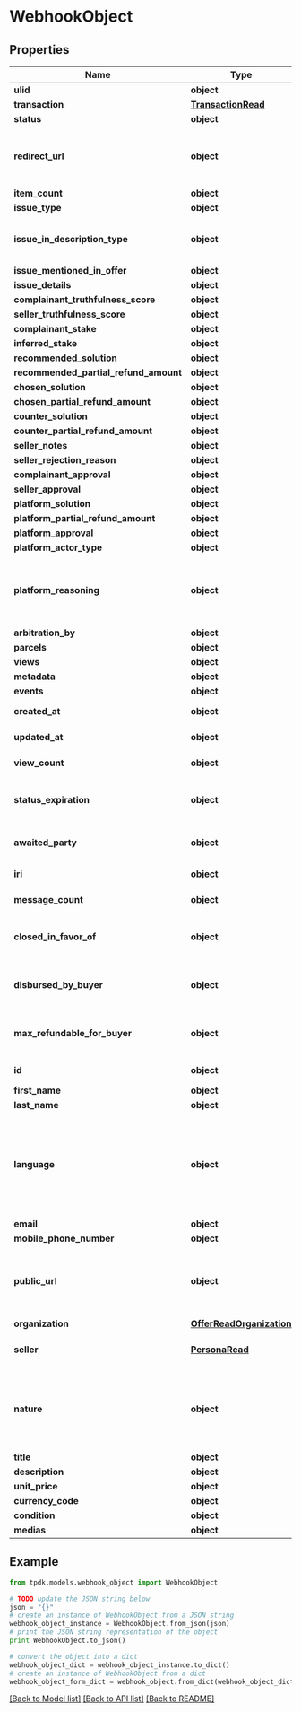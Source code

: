 # WebhookObject


## Properties

Name | Type | Description | Notes
------------ | ------------- | ------------- | -------------
**ulid** | **object** |  | 
**transaction** | [**TransactionRead**](TransactionRead.md) |  | [optional] 
**status** | **object** |  | 
**redirect_url** | **object** | Fill-in that field IF you intend to redirect your customer instead of using a WebView. | [optional] 
**item_count** | **object** |  | [optional] 
**issue_type** | **object** |  | [optional] 
**issue_in_description_type** | **object** | To be set only in conjunction of issueType &#x3D; NOT_AS_DESCRIBED. | [optional] 
**issue_mentioned_in_offer** | **object** |  | [optional] 
**issue_details** | **object** |  | [optional] 
**complainant_truthfulness_score** | **object** |  | 
**seller_truthfulness_score** | **object** |  | 
**complainant_stake** | **object** |  | [optional] 
**inferred_stake** | **object** |  | [optional] 
**recommended_solution** | **object** |  | [optional] 
**recommended_partial_refund_amount** | **object** |  | [optional] 
**chosen_solution** | **object** |  | [optional] 
**chosen_partial_refund_amount** | **object** |  | [optional] 
**counter_solution** | **object** |  | [optional] 
**counter_partial_refund_amount** | **object** |  | [optional] 
**seller_notes** | **object** |  | [optional] 
**seller_rejection_reason** | **object** |  | [optional] 
**complainant_approval** | **object** |  | [optional] 
**seller_approval** | **object** |  | [optional] 
**platform_solution** | **object** |  | [optional] 
**platform_partial_refund_amount** | **object** |  | [optional] 
**platform_approval** | **object** |  | [optional] 
**platform_actor_type** | **object** |  | [optional] 
**platform_reasoning** | **object** | Explicit additional information about the platform decision. Could be written by AI, Ruling or Customer Care. | [optional] 
**arbitration_by** | **object** |  | [optional] 
**parcels** | **object** |  | 
**views** | **object** |  | 
**metadata** | **object** |  | 
**events** | **object** |  | [optional] 
**created_at** | **object** |  | [optional] [readonly] 
**updated_at** | **object** |  | [optional] [readonly] 
**view_count** | **object** |  | [optional] [readonly] 
**status_expiration** | **object** | Yield if eligible the date-time at which the dispute state expire. | [optional] [readonly] 
**awaited_party** | **object** | Determine who is awaited (actor) for the next transition | [optional] [readonly] 
**iri** | **object** |  | [optional] [readonly] 
**message_count** | **object** |  | [optional] [readonly] 
**closed_in_favor_of** | **object** | Determine who won the case, if not specified, then it is ongoing. | [optional] [readonly] 
**disbursed_by_buyer** | **object** | Total amount disbursed by the buyer to acquire the item. | [optional] [readonly] 
**max_refundable_for_buyer** | **object** | How much the buyer can actually receive back in case of a full refund. | [optional] [readonly] 
**id** | **object** |  | [optional] [readonly] 
**first_name** | **object** |  | [optional] 
**last_name** | **object** |  | [optional] 
**language** | **object** | That data is used for rendering the frontend application with given language. If not set, will be inferred. Custom codes can be issued for specific requirements. | [optional] 
**email** | **object** |  | [optional] 
**mobile_phone_number** | **object** |  | [optional] 
**public_url** | **object** | If specified, there would be not need for you to fill-in details. Must be accessible over WAN. | [optional] 
**organization** | [**OfferReadOrganization**](OfferReadOrganization.md) |  | [optional] 
**seller** | [**PersonaRead**](PersonaRead.md) | If the seller is actually YOUR organization, set it to NULL. | 
**nature** | **object** | This WILL affect the assigned workflow. Choosing service will disable delivery for example. Refer to our technical hub for more information. | 
**title** | **object** |  | [optional] 
**description** | **object** |  | [optional] 
**unit_price** | **object** |  | [optional] 
**currency_code** | **object** |  | [optional] 
**condition** | **object** |  | [optional] 
**medias** | **object** |  | 

## Example

```python
from tpdk.models.webhook_object import WebhookObject

# TODO update the JSON string below
json = "{}"
# create an instance of WebhookObject from a JSON string
webhook_object_instance = WebhookObject.from_json(json)
# print the JSON string representation of the object
print WebhookObject.to_json()

# convert the object into a dict
webhook_object_dict = webhook_object_instance.to_dict()
# create an instance of WebhookObject from a dict
webhook_object_form_dict = webhook_object.from_dict(webhook_object_dict)
```
[[Back to Model list]](../README.md#documentation-for-models) [[Back to API list]](../README.md#documentation-for-api-endpoints) [[Back to README]](../README.md)



